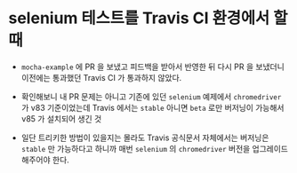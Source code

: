 # selenium 테스트를 Travis CI 환경에서 할 때 

- `mocha-example` 에 PR 을 보냈고 피드백을 받아서 반영한 뒤 다시 PR 을 보냈더니 이전에는 통과했던 Travis CI 가 통과하지 않았다.

- 확인해보니 내 PR 문제는 아니고 기존에 있던 `selenium` 예제에서 `chromedriver` 가 v83 기준이었는데 Travis 에서는 `stable` 아니면 `beta` 로만 버저닝이 가능해서 v85 가 설치되어 생긴 것

- 일단 트리키한 방법이 있을지는 몰라도 Travis 공식문서 자체에서는 버저닝은 `stable` 만 가능하다고 하니까 매번 `selenium` 의 `chromedriver` 버전을 업그레이드 해주어야 한다.   